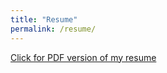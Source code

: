 ```yaml
---
title: "Resume"
permalink: /resume/
---
```


<a href="https://hkmetdemir.com/assets/pdf/CV Hikmet Demir 2020.pdf" target="_blank">Click for PDF version of my resume</a>
